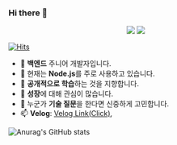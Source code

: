 ### Hi there 👋
<p align="center">
<a href="[]" target="_blank"><img src="https://img.shields.io/badge/Node.JS-339933?style=flat-square&logo=Node.js&logoColor=white"/></a>
<a href="[]" target="_blank"><img src="https://img.shields.io/badge/TypeScript-3178C6?style=flat-square&logo=TypeScript&logoColor=white"/></a> 

[![Hits](https://hits.seeyoufarm.com/api/count/incr/badge.svg?url=https%3A%2F%2Fgithub.com%2FSongYunMin&count_bg=%2379C83D&title_bg=%23555555&icon=&icon_color=%23E7E7E7&title=hits&edge_flat=false)](https://hits.seeyoufarm.com)
- 🔭 **백엔드** 주니어 개발자입니다.
- 🌱 현재는 **Node.js**를 주로 사용하고 있습니다.
- 👯 **공개적으로 학습**하는 것을 지향합니다.
- 🤔 **성장**에 대해 관심이 많습니다.
- 💬 누군가 **기술 질문**을 한다면 신중하게 고민합니다.
- 📫 **Velog**: [Velog Link(Click)](https://velog.io/@sms8377), <br>
 
![Anurag's GitHub stats](https://github-readme-stats.vercel.app/api?username=SongYunMin&show_icons=true&theme=solarized-light)
